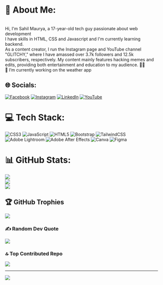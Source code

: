 # 💫 About Me:
<br>Hi, I'm Sahil Maurya, a 17-year-old tech guy passionate about web development<br>I have skills in HTML, CSS and Javascript and I'm currently learning backend.<br>As a content creator, I run the Instagram page and YouTube channel "GLITCHY," where I have amassed over 3.7k followers and 12.5k subscribers, respectively. My content mainly features hacking memes and edits, providing both entertainment and education to my audience. 🎥📱<br>🔭 I’m currently working on the weather app 


## 🌐 Socials:
[![Facebook](https://img.shields.io/badge/Facebook-%231877F2.svg?logo=Facebook&logoColor=white)](https://facebook.com/mr__glitchy) [![Instagram](https://img.shields.io/badge/Instagram-%23E4405F.svg?logo=Instagram&logoColor=white)](https://instagram.com/mr__glitchy) [![LinkedIn](https://img.shields.io/badge/LinkedIn-%230077B5.svg?logo=linkedin&logoColor=white)](https://linkedin.com/in/sahil-maurya-525579260) [![YouTube](https://img.shields.io/badge/YouTube-%23FF0000.svg?logo=YouTube&logoColor=white)](https://youtube.com/@mr__glitchy) 

# 💻 Tech Stack:
![CSS3](https://img.shields.io/badge/css3-%231572B6.svg?style=for-the-badge&logo=css3&logoColor=white) ![JavaScript](https://img.shields.io/badge/javascript-%23323330.svg?style=for-the-badge&logo=javascript&logoColor=%23F7DF1E) ![HTML5](https://img.shields.io/badge/html5-%23E34F26.svg?style=for-the-badge&logo=html5&logoColor=white) ![Bootstrap](https://img.shields.io/badge/bootstrap-%238511FA.svg?style=for-the-badge&logo=bootstrap&logoColor=white) ![TailwindCSS](https://img.shields.io/badge/tailwindcss-%2338B2AC.svg?style=for-the-badge&logo=tailwind-css&logoColor=white) ![Adobe Lightroom](https://img.shields.io/badge/Adobe%20Lightroom-31A8FF.svg?style=for-the-badge&logo=Adobe%20Lightroom&logoColor=white) ![Adobe After Effects](https://img.shields.io/badge/Adobe%20After%20Effects-9999FF.svg?style=for-the-badge&logo=Adobe%20After%20Effects&logoColor=white) ![Canva](https://img.shields.io/badge/Canva-%2300C4CC.svg?style=for-the-badge&logo=Canva&logoColor=white) ![Figma](https://img.shields.io/badge/figma-%23F24E1E.svg?style=for-the-badge&logo=figma&logoColor=white)
# 📊 GitHub Stats:
![](https://github-readme-stats.vercel.app/api?username=sahilmaurya-glitchy&theme=tokyonight&hide_border=false&include_all_commits=false&count_private=false)<br/>
![](https://github-readme-streak-stats.herokuapp.com/?user=sahilmaurya-glitchy&theme=tokyonight&hide_border=false)<br/>
![](https://github-readme-stats.vercel.app/api/top-langs/?username=sahilmaurya-glitchy&theme=tokyonight&hide_border=false&include_all_commits=false&count_private=false&layout=compact)

## 🏆 GitHub Trophies
![](https://github-profile-trophy.vercel.app/?username=sahilmaurya-glitchy&theme=tokyonight&no-frame=false&no-bg=true&margin-w=4)

### ✍️ Random Dev Quote
![](https://quotes-github-readme.vercel.app/api?type=horizontal&theme=radical)

### 🔝 Top Contributed Repo
![](https://github-contributor-stats.vercel.app/api?username=sahilmaurya-glitchy&limit=5&theme=dark&combine_all_yearly_contributions=true)

---
[![](https://visitcount.itsvg.in/api?id=sahilmaurya-glitchy&icon=0&color=0)](https://visitcount.itsvg.in)

<!-- Proudly created with GPRM ( https://gprm.itsvg.in ) -->
